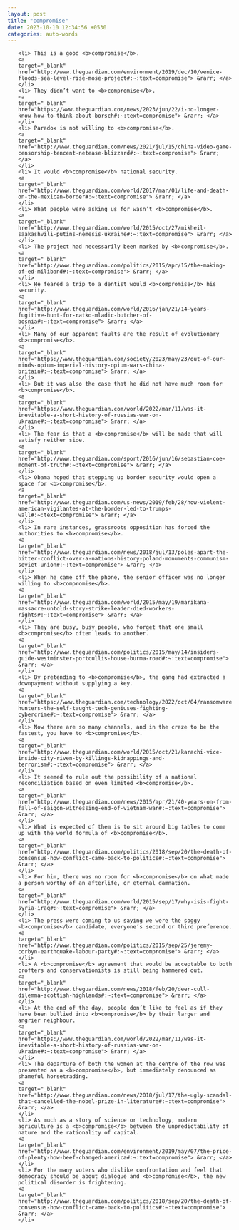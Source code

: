 ```yaml
---
layout: post
title: "compromise"
date: 2023-10-10 12:34:56 +0530
categories: auto-words
---
```

<ol>

    <li> This is a good <b>compromise</b>.
    <a 
    target="_blank" 
    href="http://www.theguardian.com/environment/2019/dec/10/venice-floods-sea-level-rise-mose-project#:~:text=compromise"> &rarr; </a>
    </li>
    <li> They didn’t want to <b>compromise</b>.
    <a 
    target="_blank" 
    href="https://www.theguardian.com/news/2023/jun/22/i-no-longer-know-how-to-think-about-borsch#:~:text=compromise"> &rarr; </a>
    </li>
    <li> Paradox is not willing to <b>compromise</b>.
    <a 
    target="_blank" 
    href="http://www.theguardian.com/news/2021/jul/15/china-video-game-censorship-tencent-netease-blizzard#:~:text=compromise"> &rarr; </a>
    </li>
    <li> It would <b>compromise</b> national security.
    <a 
    target="_blank" 
    href="http://www.theguardian.com/world/2017/mar/01/life-and-death-on-the-mexican-border#:~:text=compromise"> &rarr; </a>
    </li>
    <li> What people were asking us for wasn’t <b>compromise</b>.
    <a 
    target="_blank" 
    href="http://www.theguardian.com/world/2015/oct/27/mikheil-saakashvili-putins-nemesis-ukraine#:~:text=compromise"> &rarr; </a>
    </li>
    <li> The project had necessarily been marked by <b>compromise</b>.
    <a 
    target="_blank" 
    href="http://www.theguardian.com/politics/2015/apr/15/the-making-of-ed-miliband#:~:text=compromise"> &rarr; </a>
    </li>
    <li> He feared a trip to a dentist would <b>compromise</b> his security.
    <a 
    target="_blank" 
    href="http://www.theguardian.com/world/2016/jan/21/14-years-fugitive-hunt-for-ratko-mladic-butcher-of-bosnia#:~:text=compromise"> &rarr; </a>
    </li>
    <li> Many of our apparent faults are the result of evolutionary <b>compromise</b>.
    <a 
    target="_blank" 
    href="https://www.theguardian.com/society/2023/may/23/out-of-our-minds-opium-imperial-history-opium-wars-china-britain#:~:text=compromise"> &rarr; </a>
    </li>
    <li> But it was also the case that he did not have much room for <b>compromise</b>.
    <a 
    target="_blank" 
    href="https://www.theguardian.com/world/2022/mar/11/was-it-inevitable-a-short-history-of-russias-war-on-ukraine#:~:text=compromise"> &rarr; </a>
    </li>
    <li> The fear is that a <b>compromise</b> will be made that will satisfy neither side.
    <a 
    target="_blank" 
    href="http://www.theguardian.com/sport/2016/jun/16/sebastian-coe-moment-of-truth#:~:text=compromise"> &rarr; </a>
    </li>
    <li> Obama hoped that stepping up border security would open a space for <b>compromise</b>.
    <a 
    target="_blank" 
    href="http://www.theguardian.com/us-news/2019/feb/28/how-violent-american-vigilantes-at-the-border-led-to-trumps-wall#:~:text=compromise"> &rarr; </a>
    </li>
    <li> In rare instances, grassroots opposition has forced the authorities to <b>compromise</b>.
    <a 
    target="_blank" 
    href="http://www.theguardian.com/news/2018/jul/13/poles-apart-the-bitter-conflict-over-a-nations-history-poland-monuments-communism-soviet-union#:~:text=compromise"> &rarr; </a>
    </li>
    <li> When he came off the phone, the senior officer was no longer willing to <b>compromise</b>.
    <a 
    target="_blank" 
    href="http://www.theguardian.com/world/2015/may/19/marikana-massacre-untold-story-strike-leader-died-workers-rights#:~:text=compromise"> &rarr; </a>
    </li>
    <li> They are busy, busy people, who forget that one small <b>compromise</b> often leads to another.
    <a 
    target="_blank" 
    href="http://www.theguardian.com/politics/2015/may/14/insiders-guide-westminster-portcullis-house-burma-road#:~:text=compromise"> &rarr; </a>
    </li>
    <li> By pretending to <b>compromise</b>, the gang had extracted a downpayment without supplying a key.
    <a 
    target="_blank" 
    href="https://www.theguardian.com/technology/2022/oct/04/ransomware-hunters-the-self-taught-tech-geniuses-fighting-cybercrime#:~:text=compromise"> &rarr; </a>
    </li>
    <li> Now there are so many channels, and in the craze to be the fastest, you have to <b>compromise</b>.
    <a 
    target="_blank" 
    href="http://www.theguardian.com/world/2015/oct/21/karachi-vice-inside-city-riven-by-killings-kidnappings-and-terrorism#:~:text=compromise"> &rarr; </a>
    </li>
    <li> It seemed to rule out the possibility of a national reconciliation based on even limited <b>compromise</b>.
    <a 
    target="_blank" 
    href="http://www.theguardian.com/news/2015/apr/21/40-years-on-from-fall-of-saigon-witnessing-end-of-vietnam-war#:~:text=compromise"> &rarr; </a>
    </li>
    <li> What is expected of them is to sit around big tables to come up with the world formula of <b>compromise</b>.
    <a 
    target="_blank" 
    href="http://www.theguardian.com/politics/2018/sep/20/the-death-of-consensus-how-conflict-came-back-to-politics#:~:text=compromise"> &rarr; </a>
    </li>
    <li> For him, there was no room for <b>compromise</b> on what made a person worthy of an afterlife, or eternal damnation.
    <a 
    target="_blank" 
    href="http://www.theguardian.com/world/2015/sep/17/why-isis-fight-syria-iraq#:~:text=compromise"> &rarr; </a>
    </li>
    <li> The press were coming to us saying we were the soggy <b>compromise</b> candidate, everyone’s second or third preference.
    <a 
    target="_blank" 
    href="http://www.theguardian.com/politics/2015/sep/25/jeremy-corbyn-earthquake-labour-party#:~:text=compromise"> &rarr; </a>
    </li>
    <li> A <b>compromise</b> agreement that would be acceptable to both crofters and conservationists is still being hammered out.
    <a 
    target="_blank" 
    href="http://www.theguardian.com/news/2018/feb/20/deer-cull-dilemma-scottish-highlands#:~:text=compromise"> &rarr; </a>
    </li>
    <li> At the end of the day, people don’t like to feel as if they have been bullied into <b>compromise</b> by their larger and angrier neighbour.
    <a 
    target="_blank" 
    href="https://www.theguardian.com/world/2022/mar/11/was-it-inevitable-a-short-history-of-russias-war-on-ukraine#:~:text=compromise"> &rarr; </a>
    </li>
    <li> The departure of both the women at the centre of the row was presented as a <b>compromise</b>, but immediately denounced as shameful horsetrading.
    <a 
    target="_blank" 
    href="http://www.theguardian.com/news/2018/jul/17/the-ugly-scandal-that-cancelled-the-nobel-prize-in-literature#:~:text=compromise"> &rarr; </a>
    </li>
    <li> As much as a story of science or technology, modern agriculture is a <b>compromise</b> between the unpredictability of nature and the rationality of capital.
    <a 
    target="_blank" 
    href="http://www.theguardian.com/environment/2019/may/07/the-price-of-plenty-how-beef-changed-america#:~:text=compromise"> &rarr; </a>
    </li>
    <li> For the many voters who dislike confrontation and feel that democracy should be about dialogue and <b>compromise</b>, the new political disorder is frightening.
    <a 
    target="_blank" 
    href="http://www.theguardian.com/politics/2018/sep/20/the-death-of-consensus-how-conflict-came-back-to-politics#:~:text=compromise"> &rarr; </a>
    </li>